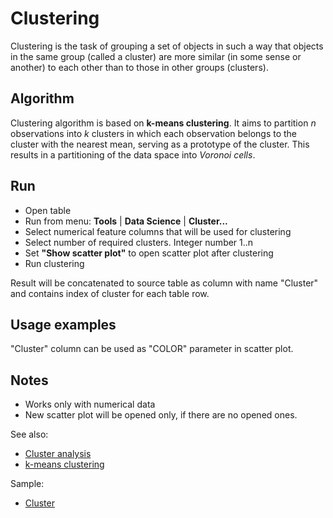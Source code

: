 <!-- TITLE: Cluster data -->
<!-- SUBTITLE: -->

# Clustering

Clustering is the task of grouping a set of objects in such a way that objects in the same group
(called a cluster) are more similar (in some sense or another) to each other than to those in other groups (clusters).

## Algorithm

Clustering algorithm is based on **k-means clustering**. It aims to partition _n_ observations into
_k_ clusters in which each observation belongs to the cluster with the nearest mean, serving as a prototype of the
cluster. This results in a partitioning of the data space into _Voronoi cells_.

## Run

* Open table
* Run from menu: **Tools** | **Data Science** | **Cluster...**
* Select numerical feature columns that will be used for clustering
* Select number of required clusters. Integer number 1..n
* Set **"Show scatter plot"** to open scatter plot after clustering
* Run clustering

Result will be concatenated to source table as column with name "Cluster" and contains index of cluster for each table
row.

## Usage examples

"Cluster" column can be used as "COLOR" parameter in scatter plot.

## Notes

* Works only with numerical data
* New scatter plot will be opened only, if there are no opened ones.

See also:

* [Cluster analysis](https://en.wikipedia.org/wiki/Cluster_analysis)
* [k-means clustering](https://en.wikipedia.org/wiki/K-means_clustering)

Sample:

* [Cluster](https://public.datagrok.ai/js/samples/domains/data-science/cluster)
